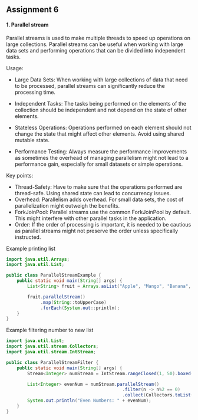 ## Assignment 6

#### 1. Parallel stream
Parallel streams is used to make multiple threads to speed up operations on large collections. Parallel streams can be useful when working with large data sets and performing operations that can be divided into independent tasks.

Usage:
- Large Data Sets: When working with large collections of data that need to be processed, parallel streams can significantly reduce the processing time.

- Independent Tasks: The tasks being performed on the elements of the collection should be independent and not depend on the state of other elements.

- Stateless Operations: Operations performed on each element should not change the state that might affect other elements. Avoid using shared mutable state.

- Performance Testing: Always measure the performance improvements as sometimes the overhead of managing parallelism might not lead to a performance gain, especially for small datasets or simple operations.

Key points:
- Thread-Safety: Have to make sure that the operations performed are thread-safe. Using shared state can lead to concurrency issues.
- Overhead: Parallelism adds overhead. For small data sets, the cost of parallelization might outweigh the benefits.
- ForkJoinPool: Parallel streams use the common ForkJoinPool by default. This might interfere with other parallel tasks in the application.
- Order: If the order of processing is important, it is needed to be cautious as parallel streams might not preserve the order unless specifically instructed.

Example printing list
```java
import java.util.Arrays;
import java.util.List;

public class ParallelStreamExample {
    public static void main(String[] args) {
        List<String> fruit = Arrays.asList("Apple", "Mango", "Banana", "Grape", "Melon", "Pineapple", "Strawberry");

        fruit.parallelStream()
             .map(String::toUpperCase)
             .forEach(System.out::println);
    }
}

```
Example filtering number to new list
```java
import java.util.List;
import java.util.stream.Collectors;
import java.util.stream.IntStream;

public class ParallelStreamFilter {
    public static void main(String[] args) {
        Stream<Integer> numStream = IntStream.rangeClosed(1, 50).boxed();

        List<Integer> evenNum = numStream.parallelStream()
                                            .filter(n -> n%2 == 0)
                                            .collect(Collectors.toList());
        System.out.println("Even Numbers: " + evenNum);
    }
}
```